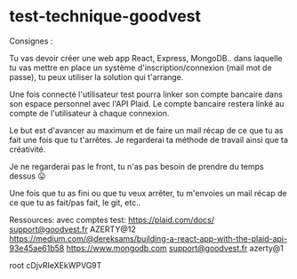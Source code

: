 # test-technique-goodvest

Consignes : 

Tu vas devoir créer une web app React, Express, MongoDB.. dans laquelle tu vas mettre en place un système d'inscription/connexion (mail mot de passe), tu peux utiliser la solution qui t'arrange.

Une fois connecté l'utilisateur test pourra linker son compte bancaire dans son espace personnel avec l'API Plaid. Le compte bancaire restera linké au compte de l'utilisateur à chaque connexion.

Le but est d'avancer au maximum et de faire un mail récap de ce que tu as fait une fois que tu t'arrêtes. Je regarderai ta méthode de travail ainsi que ta créativité.

Je ne regarderai pas le front, tu n'as pas besoin de prendre du temps dessus 😛

Une fois que tu as fini ou que tu veux arrêter, tu m'envoies un mail récap de ce que tu as fait/pas fait, le git, etc..

Ressources: avec comptes test:
https://plaid.com/docs/
support@goodvest.fr
AZERTY@12
https://medium.com/@dereksams/building-a-react-app-with-the-plaid-api-93e45ae61b58
https://www.mongodb.com
support@goodvest.fr
azerty@1

root
cDjvRIeXEkWPVG9T